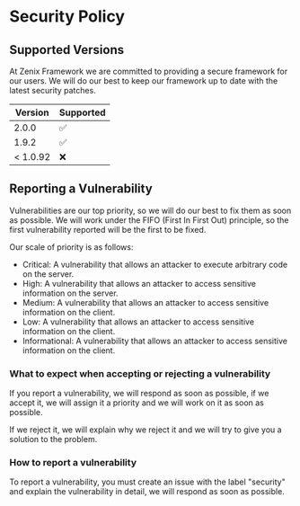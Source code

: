 # Security Policy

## Supported Versions

At Zenix Framework we are committed to providing a secure framework for our users. We will do our best to keep our framework up to date with the latest security patches.

| Version  | Supported          |
| -------- | ------------------ |
| 2.0.0    | :white_check_mark: |
| 1.9.2    | :white_check_mark: |
| < 1.0.92 | :x:                |

## Reporting a Vulnerability

Vulnerabilities are our top priority, so we will do our best to fix them as soon as possible.
We will work under the FIFO (First In First Out) principle, so the first vulnerability reported will be the first to be fixed.

Our scale of priority is as follows:

- Critical: A vulnerability that allows an attacker to execute arbitrary code on the server.
- High: A vulnerability that allows an attacker to access sensitive information on the server.
- Medium: A vulnerability that allows an attacker to access sensitive information on the client.
- Low: A vulnerability that allows an attacker to access sensitive information on the client.
- Informational: A vulnerability that allows an attacker to access sensitive information on the client.

### What to expect when accepting or rejecting a vulnerability

If you report a vulnerability, we will respond as soon as possible, if we accept it, we will assign it a priority and we will work on it as soon as possible.

If we reject it, we will explain why we reject it and we will try to give you a solution to the problem.

### How to report a vulnerability

To report a vulnerability, you must create an issue with the label "security" and explain the vulnerability in detail, we will respond as soon as possible.